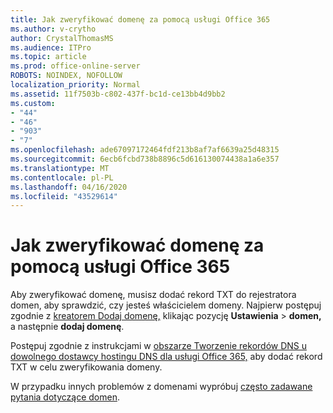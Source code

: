 ```yaml
---
title: Jak zweryfikować domenę za pomocą usługi Office 365
ms.author: v-crytho
author: CrystalThomasMS
ms.audience: ITPro
ms.topic: article
ms.prod: office-online-server
ROBOTS: NOINDEX, NOFOLLOW
localization_priority: Normal
ms.assetid: 11f7503b-c802-437f-bc1d-ce13bb4d9bb2
ms.custom:
- "44"
- "46"
- "903"
- "7"
ms.openlocfilehash: ade67097172464fdf213b8af7af6639a25d48315
ms.sourcegitcommit: 6ecb6fcbd738b8896c5d616130074438a1a6e357
ms.translationtype: MT
ms.contentlocale: pl-PL
ms.lasthandoff: 04/16/2020
ms.locfileid: "43529614"
---
```

# <a name="how-to-verify-your-domain-with-office-365"></a>Jak zweryfikować domenę za pomocą usługi Office 365

Aby zweryfikować domenę, musisz dodać rekord TXT do rejestratora domen, aby sprawdzić, czy jesteś właścicielem domeny. Najpierw postępuj zgodnie z [kreatorem Dodaj domenę,](https://portal.office.com/adminportal/home#/Domains/Wizard) klikając pozycję **Ustawienia** \> **domen,** a następnie **dodaj domenę**.
  
Postępuj zgodnie z instrukcjami w [obszarze Tworzenie rekordów DNS u dowolnego dostawcy hostingu DNS dla usługi Office 365,](https://docs.microsoft.com/office365/admin/get-help-with-domains/create-dns-records-at-any-dns-hosting-provider) aby dodać rekord TXT w celu zweryfikowania domeny.

W przypadku innych problemów z domenami wypróbuj [często zadawane pytania dotyczące domen](https://docs.microsoft.com/microsoft-365/admin/setup/domains-faq).
